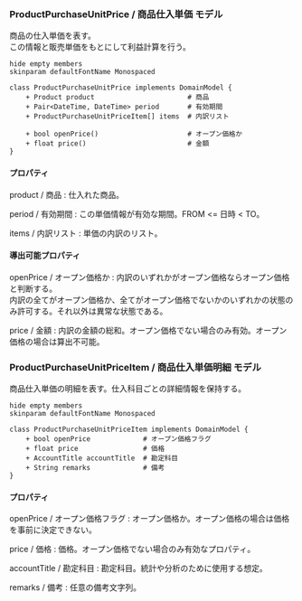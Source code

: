 ### ProductPurchaseUnitPrice / 商品仕入単価 モデル

商品の仕入単価を表す。  
この情報と販売単価をもとにして利益計算を行う。

```plantuml
hide empty members
skinparam defaultFontName Monospaced

class ProductPurchaseUnitPrice implements DomainModel {
    + Product product                       # 商品
    + Pair<DateTime, DateTime> period       # 有効期間
    + ProductPurchaseUnitPriceItem[] items  # 内訳リスト
    
    + bool openPrice()                      # オープン価格か
    + float price()                         # 金額
}
```

#### プロパティ

product / 商品
: 仕入れた商品。

period / 有効期間
: この単価情報が有効な期間。FROM <= 日時 < TO。

items / 内訳リスト
: 単価の内訳のリスト。

#### 導出可能プロパティ

openPrice / オープン価格か
: 内訳のいずれかがオープン価格ならオープン価格と判断する。  
内訳の全てがオープン価格か、全てがオープン価格でないかのいずれかの状態のみ許可する。それ以外は異常な状態である。

price / 金額
: 内訳の金額の総和。オープン価格でない場合のみ有効。オープン価格の場合は算出不可能。


### ProductPurchaseUnitPriceItem / 商品仕入単価明細 モデル

商品仕入単価の明細を表す。仕入科目ごとの詳細情報を保持する。

```plantuml
hide empty members
skinparam defaultFontName Monospaced

class ProductPurchaseUnitPriceItem implements DomainModel {
    + bool openPrice             # オープン価格フラグ
    + float price                # 価格
    + AccountTitle accountTitle  # 勘定科目
    + String remarks             # 備考
}
```

#### プロパティ

openPrice / オープン価格フラグ
: オープン価格か。オープン価格の場合は価格を事前に決定できない。

price / 価格
: 価格。オープン価格でない場合のみ有効なプロパティ。

accountTitle / 勘定科目
: 勘定科目。統計や分析のために使用する想定。

remarks / 備考
: 任意の備考文字列。
